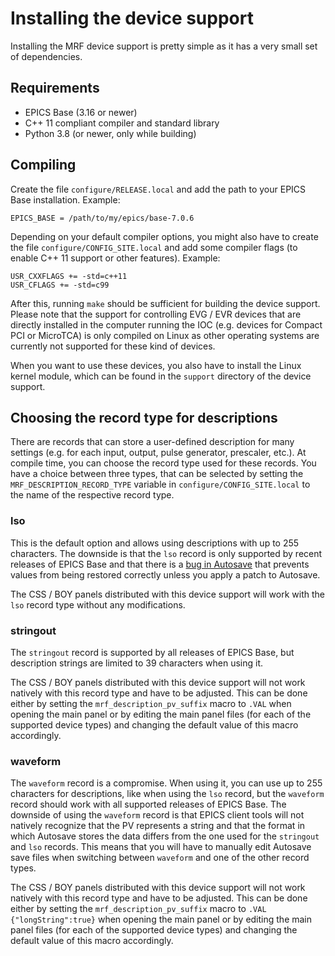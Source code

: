 Installing the device support
=============================

Installing the MRF device support is pretty simple as it has a very small set of
dependencies.


Requirements
------------

- EPICS Base (3.16 or newer)
- C++ 11 compliant compiler and standard library
- Python 3.8 (or newer, only while building)


Compiling
---------

Create the file `configure/RELEASE.local` and add the path to your EPICS Base
installation. Example:

```
EPICS_BASE = /path/to/my/epics/base-7.0.6
```

Depending on your default compiler options, you might also have to create the
file `configure/CONFIG_SITE.local` and add some compiler flags (to enable C++ 11
support or other features). Example:

```
USR_CXXFLAGS += -std=c++11
USR_CFLAGS += -std=c99
```

After this, running `make` should be sufficient for building the device support.
Please note that the support for controlling EVG / EVR devices that are directly
installed in the computer running the IOC (e.g. devices for Compact PCI or
MicroTCA) is only compiled on Linux as other operating systems are currently not
supported for these kind of devices.

When you want to use these devices, you also have to install the Linux kernel
module, which can be found in the `support` directory of the device support.


Choosing the record type for descriptions
-----------------------------------------

There are records that can store a user-defined description for many settings
(e.g. for each input, output, pulse generator, prescaler, etc.). At compile
time, you can choose the record type used for these records. You have a choice
between three types, that can be selected by setting the
`MRF_DESCRIPTION_RECORD_TYPE` variable in `configure/CONFIG_SITE.local` to the
name of the respective record type.

### lso

This is the default option and allows using descriptions with up to 255
characters. The downside is that the `lso` record is only supported by recent
releases of EPICS Base and that there is a
[bug in Autosave](https://github.com/epics-modules/autosave/pull/27) that
prevents values from being restored correctly unless you apply a patch to
Autosave.

The CSS / BOY panels distributed with this device support will work with the
`lso` record type without any modifications.

### stringout

The `stringout` record is supported by all releases of EPICS Base, but
description strings are limited to 39 characters when using it.

The CSS / BOY panels distributed with this device support will not work natively
with this record type and have to be adjusted. This can be done either by
setting the `mrf_description_pv_suffix` macro to `.VAL` when opening the main
panel or by editing the main panel files (for each of the supported device
types) and changing the default value of this macro accordingly.

### waveform

The `waveform` record is a compromise. When using it, you can use up to 255
characters for descriptions, like when using the `lso` record, but the
`waveform` record should work with all supported releases of EPICS Base.
The downside of using the `waveform` record is that EPICS client tools will not
natively recognize that the PV represents a string and that the format in which
Autosave stores the data differs from the one used for the `stringout` and `lso`
records. This means that you will have to manually edit Autosave save files when
switching between `waveform` and one of the other record types.

The CSS / BOY panels distributed with this device support will not work natively
with this record type and have to be adjusted. This can be done either by
setting the `mrf_description_pv_suffix` macro to `.VAL {"longString":true}` when
opening the main panel or by editing the main panel files (for each of the
supported device types) and changing the default value of this macro
accordingly.
